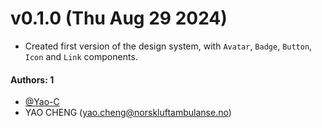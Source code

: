 # v0.1.0 (Thu Aug 29 2024)

- Created first version of the design system, with `Avatar`, `Badge`, `Button`, `Icon` and `Link` components.

#### Authors: 1

- [@Yao-C](https://github.com/Yao-C)
- YAO CHENG (yao.cheng@norskluftambulanse.no)
